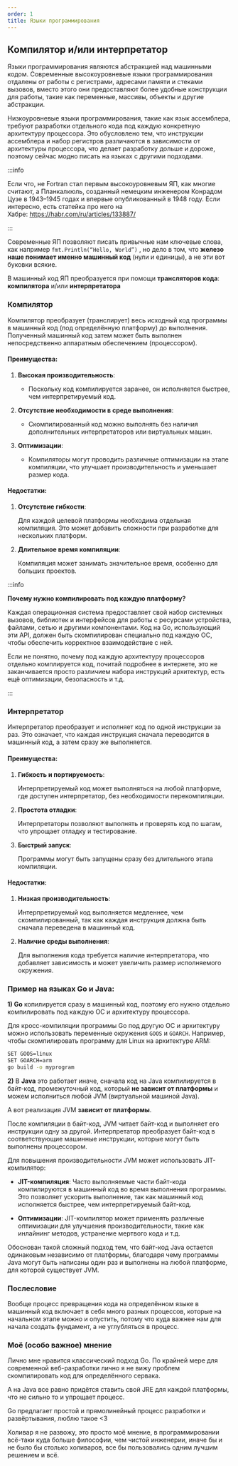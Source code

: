 ```yaml
---
order: 1
title: Языки программирования
---
```


## Компилятор и/или интерпретатор

Языки программирования  являются абстракцией над машинными кодом. Современные высокоуровневые языки программирования отдалены от работы с регистрами, адресами памяти и стеками вызовов, вместо этого они предоставляют более удобные конструкции для работы, такие как переменные, массивы, объекты и другие абстракции.

Низкоуровневые языки программирования, такие как язык ассемблера, требуют разработки отдельного кода под каждую конкретную архитектуру процессора. Это обусловлено тем, что инструкции ассемблера и набор регистров различаются в зависимости от архитектуры процессора, что делает разработку дольше и дороже, поэтому сейчас модно писать на языках с другими подходами.

:::info 

Если что, не Fortran стал первым высокоуровневым ЯП, как многие считают, а Планкалкюль, созданный немецким инженером Конрадом Цузе в 1943–1945 годах и впервые опубликованный в 1948 году. Если интересно, есть статейка про него на Хабре: <https://habr.com/ru/articles/133887/>

:::

Современные ЯП позволяют писать привычные нам ключевые слова, как например `fmt.Println(“Hello, World”)` , но дело в том, что **железо наше понимает именно машинный код** (нули и единицы), а не эти вот буковки всякие.

В машинный код ЯП преобразуется при помощи **трансляторов кода**: **компилятора** и/или **интерпретатора**

### Компилятор

Компилятор преобразует (транслирует) весь исходный код программы в машинный код (под определённую платформу) до выполнения. Полученный машинный код затем может быть выполнен непосредственно аппаратным обеспечением (процессором).

#### Преимущества:

1. **Высокая производительность**:

   -  Поскольку код компилируется заранее, он исполняется быстрее, чем интерпретируемый код.

2. **Отсутствие необходимости в среде выполнения**:

   -  Скомпилированный код можно выполнять без наличия дополнительных интерпретаторов или виртуальных машин.

3. **Оптимизации**:

   -  Компиляторы могут проводить различные оптимизации на этапе компиляции, что улучшает производительность и уменьшает размер кода.

#### Недостатки:

1. **Отсутствие гибкости**:

   Для каждой целевой платформы необходима отдельная компиляция. Это может добавить сложности при разработке для нескольких платформ.

2. **Длительное время компиляции**:

   Компиляция может занимать значительное время, особенно для больших проектов.

:::info 

**Почему нужно компилировать под каждую платформу?**

Каждая операционная система предоставляет свой набор системных вызовов, библиотек и интерфейсов для работы с ресурсами устройства, файлами, сетью и другими компонентами. Код на Go, использующий эти API, должен быть скомпилирован специально под каждую ОС, чтобы обеспечить корректное взаимодействие с ней.

Если не понятно, почему под каждую архитектуру процессоров отдельно комплируется код, почитай подробнее в интернете, это не заканчивается просто различием набора инструкций архитектур, есть ещё оптимизации, безопасность и т.д.

:::

### Интерпретатор

Интерпретатор преобразует и исполняет код по одной инструкции за раз. Это означает, что каждая инструкция сначала переводится в машинный код, а затем сразу же выполняется.

#### Преимущества:

1. **Гибкость и портируемость**:

   Интерпретируемый код может выполняться на любой платформе, где доступен интерпретатор, без необходимости перекомпиляции.

2. **Простота отладки**:

   Интерпретаторы позволяют выполнять и проверять код по шагам, что упрощает отладку и тестирование.

3. **Быстрый запуск**:

   Программы могут быть запущены сразу без длительного этапа компиляции.

#### Недостатки:

1. **Низкая производительность**:

   Интерпретируемый код выполняется медленнее, чем скомпилированный, так как каждая инструкция должна быть сначала переведена в машинный код.

2. **Наличие среды выполнения**:

   Для выполнения кода требуется наличие интерпретатора, что добавляет зависимость и может увеличить размер исполняемого окружения.

### **Пример на языках Go и Java:**

**1) Go** копилируется сразу в машинный код, поэтому его нужно отдельно компилировать под каждую ОС и архитектуру процессора.

Для кросс-компиляции программы Go под другую ОС и архитектуру можно использовать переменные окружения `GOOS` и `GOARCH`. Например, чтобы скомпилировать программу для Linux на архитектуре ARM:

```Bash
SET GOOS=linux
SET GOARCH=arm
go build -o myprogram
```

**2)** В **Java** это работает иначе, сначала код на Java компилируется в байт-код, промежуточный код, который **не зависит от платформы** и можем исполниться любой JVM (виртуальной машиной Java).

А вот реализация JVM **зависит от платформы**.

После компиляции в байт-код, JVM читает байт-код и выполняет его инструкции одну за другой. Интерпретатор преобразует байт-код в соответствующие машинные инструкции, которые могут быть выполнены процессором.

Для повышения производительности JVM может использовать JIT-компилятор:

-  **JIT-компиляция**: Часто выполняемые части байт-кода компилируются в машинный код во время выполнения программы. Это позволяет ускорить выполнение, так как машинный код исполняется быстрее, чем интерпретируемый байт-код.

-  **Оптимизации**: JIT-компилятор может применять различные оптимизации для улучшения производительности, такие как инлайнинг методов, устранение мертвого кода и т.д.

Обоснован такой сложный подход тем, что байт-код Java остается одинаковым независимо от платформы, благодаря чему программы Java могут быть написаны один раз и выполнены на любой платформе, для которой существует JVM.

### Послесловие

Вообще процесс превращения кода на определённом языке в машинный код включает в себя много разных процессов, которые на начальном этапе можно и опустить, потому что куда важнее нам для начала создать фундамент, а не углубляться в процесс.

### Моё (особо важное) мнение

Лично мне нравится классический подход Go. По крайней мере для современной веб-разработки лично я не вижу проблем скомпилировать код для определённого сервака.

А на Java все равно придётся ставить свой JRE для каждой платформы, что не сильно то и упрощает процесс.

Go предлагает простой и прямолинейный процесс разработки и развёртывания, люблю такое <3

Холивар я не развожу, это просто моё мнение, в программировании всё-таки куда больше философии, чем чистой инженерии, иначе бы и не было бы столько холиваров, все бы пользовались одним лучшим решением и всё.